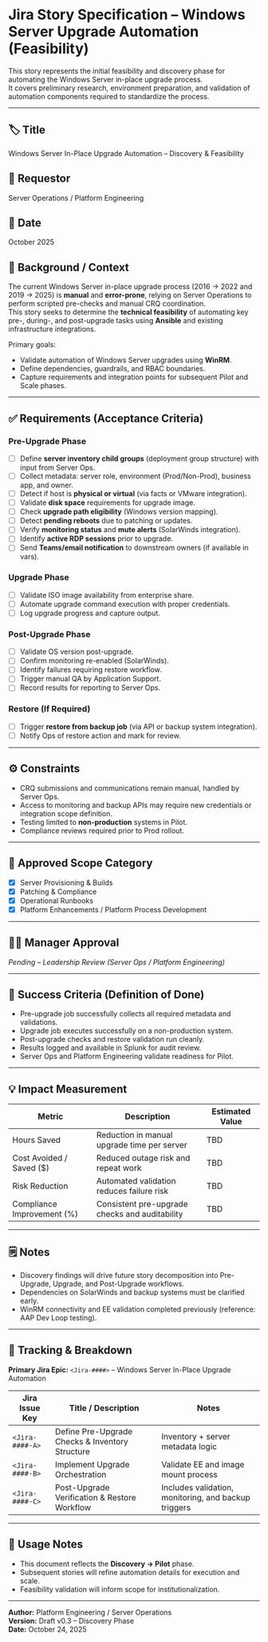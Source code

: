 # Jira Story Specification – Windows Server Upgrade Automation (Feasibility)

This story represents the initial feasibility and discovery phase for automating the Windows Server in-place upgrade process.  
It covers preliminary research, environment preparation, and validation of automation components required to standardize the process.

---

## 🏷️ Title
Windows Server In-Place Upgrade Automation – Discovery & Feasibility

## 👤 Requestor
Server Operations / Platform Engineering

## 📅 Date
October 2025

## 🧩 Background / Context
The current Windows Server in-place upgrade process (2016 → 2022 and 2019 → 2025) is **manual** and **error-prone**, relying on Server Operations to perform scripted pre-checks and manual CRQ coordination.  
This story seeks to determine the **technical feasibility** of automating key pre-, during-, and post-upgrade tasks using **Ansible** and existing infrastructure integrations.

Primary goals:
- Validate automation of Windows Server upgrades using **WinRM**.
- Define dependencies, guardrails, and RBAC boundaries.
- Capture requirements and integration points for subsequent Pilot and Scale phases.

---

## ✅ Requirements (Acceptance Criteria)
### Pre-Upgrade Phase
- [ ] Define **server inventory child groups** (deployment group structure) with input from Server Ops.  
- [ ] Collect metadata: server role, environment (Prod/Non-Prod), business app, and owner.  
- [ ] Detect if host is **physical or virtual** (via facts or VMware integration).  
- [ ] Validate **disk space** requirements for upgrade image.  
- [ ] Check **upgrade path eligibility** (Windows version mapping).  
- [ ] Detect **pending reboots** due to patching or updates.  
- [ ] Verify **monitoring status** and **mute alerts** (SolarWinds integration).  
- [ ] Identify **active RDP sessions** prior to upgrade.  
- [ ] Send **Teams/email notification** to downstream owners (if available in vars).  

### Upgrade Phase
- [ ] Validate ISO image availability from enterprise share.  
- [ ] Automate upgrade command execution with proper credentials.  
- [ ] Log upgrade progress and capture output.  

### Post-Upgrade Phase
- [ ] Validate OS version post-upgrade.  
- [ ] Confirm monitoring re-enabled (SolarWinds).  
- [ ] Identify failures requiring restore workflow.  
- [ ] Trigger manual QA by Application Support.  
- [ ] Record results for reporting to Server Ops.

### Restore (If Required)
- [ ] Trigger **restore from backup job** (via API or backup system integration).  
- [ ] Notify Ops of restore action and mark for review.

---

## ⚙️ Constraints
- CRQ submissions and communications remain manual, handled by Server Ops.  
- Access to monitoring and backup APIs may require new credentials or integration scope definition.  
- Testing limited to **non-production** systems in Pilot.  
- Compliance reviews required prior to Prod rollout.  

---

## 📂 Approved Scope Category
- [x] Server Provisioning & Builds  
- [x] Patching & Compliance  
- [x] Operational Runbooks  
- [x] Platform Enhancements / Platform Process Development  

---

## 👨‍💼 Manager Approval
*Pending – Leadership Review (Server Ops / Platform Engineering)*

---

## 🎯 Success Criteria (Definition of Done)
- Pre-upgrade job successfully collects all required metadata and validations.  
- Upgrade job executes successfully on a non-production system.  
- Post-upgrade checks and restore validation run cleanly.  
- Results logged and available in Splunk for audit review.  
- Server Ops and Platform Engineering validate readiness for Pilot.

---

## 💡 Impact Measurement

| Metric | Description | Estimated Value |
|--------|--------------|-----------------|
| Hours Saved | Reduction in manual upgrade time per server | TBD |
| Cost Avoided / Saved ($) | Reduced outage risk and repeat work | TBD |
| Risk Reduction | Automated validation reduces failure risk | TBD |
| Compliance Improvement (%) | Consistent pre-upgrade checks and auditability | TBD |

---

## 🗒️ Notes
- Discovery findings will drive future story decomposition into Pre-Upgrade, Upgrade, and Post-Upgrade workflows.  
- Dependencies on SolarWinds and backup systems must be clarified early.  
- WinRM connectivity and EE validation completed previously (reference: AAP Dev Loop testing).  

---

## 🔗 Tracking & Breakdown

**Primary Jira Epic:** `<Jira-####>` – Windows Server In-Place Upgrade Automation

| Jira Issue Key | Title / Description | Notes |
|----------------|---------------------|-------|
| `<Jira-####-A>` | Define Pre-Upgrade Checks & Inventory Structure | Inventory + server metadata logic |
| `<Jira-####-B>` | Implement Upgrade Orchestration | Validate EE and image mount process |
| `<Jira-####-C>` | Post-Upgrade Verification & Restore Workflow | Includes validation, monitoring, and backup triggers |

---

## 🧭 Usage Notes
- This document reflects the **Discovery → Pilot** phase.  
- Subsequent stories will refine automation details for execution and scale.  
- Feasibility validation will inform scope for institutionalization.

---

**Author:** Platform Engineering / Server Operations  
**Version:** Draft v0.3 – Discovery Phase  
**Date:** October 24, 2025


